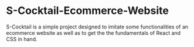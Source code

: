 # S-Cocktail-Ecommerce-Website
  S-Cocktail is a simple project designed to imitate some functionalities of an ecommerce website as well
  as to get the the fundamentals of React and CSS in hand.  
